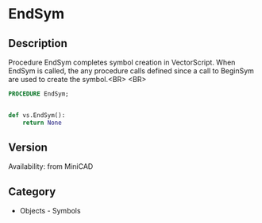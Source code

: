 # EndSym

## Description
Procedure EndSym completes symbol creation in VectorScript. When EndSym is called, the any procedure calls defined since a call to BeginSym are used to create the symbol.&lt;BR&gt;
&lt;BR&gt;


```pascal
PROCEDURE EndSym;
```

```python

def vs.EndSym():
    return None
```

## Version
Availability: from MiniCAD
## Category
* Objects - Symbols

